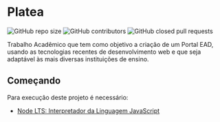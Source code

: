 # Platea

![GitHub repo size](https://img.shields.io/github/repo-size/rafamatoso/unifbv-portalead) ![GitHub contributors](https://img.shields.io/github/contributors/rafamatoso/unifbv-portalead) ![GitHub closed pull requests](https://img.shields.io/github/issues-pr-closed-raw/rafamatoso/unifbv-portalead)

Trabalho Acadêmico que tem como objetivo a criação de um Portal EAD, usando as tecnologias recentes de desenvolvimento web e que seja adaptável às mais diversas instituições de ensino.

## Começando

Para execução deste projeto é necessário:

- [Node LTS: Interpretador da Linguagem JavaScript](https://nodejs.org/dist/v12.16.2/node-v12.16.2-x64.msi)
